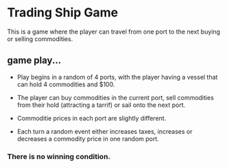 # Trading Ship Game #

This is a game where the player can travel from one port to the next buying or selling commodities.

## game play... ##

* Play begins in a random of 4 ports, with the player having a vessel that can hold 4 commodities and $100.

* The player can buy commodities in the current port, sell commodities from their hold (attracting a tarrif) or sail onto the next port.

* Commoditie prices in each port are slightly different.

* Each turn a random event either increases taxes, increases or decreases a commodity price in one random port.

### There is no winning condition. ###

